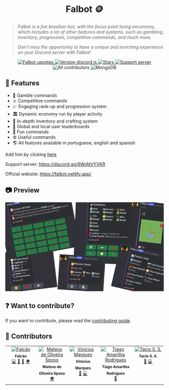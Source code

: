 <h1 align="center"> Falbot 🪙 </h1>
<blockquote>
<p><i>
Falbot is a fun brazilian bot, with the focus point being enconomy, which includes a lot of other features and systems, such as gambling, inventory, progression, competitive commands, and much more. 

Don’t miss the opportunity to have a unique and enriching experience on your Discord server with Falbot!
</i></p>
</blockquote>

<p align="center">
    <a title="Top.gg page" href="https://top.gg/bot/742331813539872798">
        <img src="https://top.gg/api/widget/upvotes/742331813539872798.svg" alt="Falbot upvotes">
    </a>
    <a title="Version discord.js" href="https://www.npmjs.com/package/discord.js">
        <img src="https://img.shields.io/badge/discord.js-v14.9.0-blue.svg?logo=npm" alt="Version discord.js">
    </a>
    <a title="Stars" href="https://github.com/falcao-g/falbot">
        <img src="https://img.shields.io/github/stars/falcao-g/falbot" alt="Stars">
    </a>
    <a title="Support server" href="https://discord.gg/8WrAtVYVKR">
        <img src="https://img.shields.io/discord/742332099788275732.svg?&logo=discord&logoColor=ffffff&color=7389D8&labelColor=6A7EC2&label=Support" alt="Support server">
    </a>
    <img src="https://img.shields.io/github/all-contributors/falcao-g/Falbot?color=ee8449&style=flat-square" alt="All contributors">
    <img src="https://img.shields.io/badge/MongoDB--darkgreen.svg?logo=mongodb" alt="MongoDB">
</p>

## 🚀 Features

- 🎲 Gamble commands
- ⚔️ Competitive commands
- 📈 Engaging rank-up and progression system
- 🏛️ Dynamic economy run by player activity
- 🎒 In-depth inventory and crafting system
- 👑 Global and local user leaderboards
- 🎉 Fun commands
- ⚙️ Useful commands
- 🌎 All features available in portuguese, english and spanish

Add him by clicking [here](https://discord.com/api/oauth2/authorize?client_id=742331813539872798&permissions=0&scope=bot%20applications.commands)

Support server: <https://discord.gg/8WrAtVYVKR>

Official website: <https://falbot.netlify.app/>

## 📷 Preview

<img src='./src/assets/preview.png'>

## ❓ Want to contribute?

If you want to contribute, please read the [contributing guide](CONTRIBUTING.md).

## 🤝 Contributors

<!-- ALL-CONTRIBUTORS-LIST:START - Do not remove or modify this section -->
<!-- prettier-ignore-start -->
<!-- markdownlint-disable -->
<table>
  <tbody>
    <tr>
      <td align="center" valign="top" width="14.28%"><a href="https://falbot.netlify.app/"><img src="https://avatars.githubusercontent.com/u/60127788?v=4?s=100" width="100px;" alt="Falcão"/><br /><sub><b>Falcão</b></sub></a><br /><a href="#code-falcao-g" title="Code">💻</a> <a href="#doc-falcao-g" title="Documentation">📖</a> <a href="#bug-falcao-g" title="Bug reports">🐛</a> <a href="#translation-falcao-g" title="Translation">🌍</a></td>
      <td align="center" valign="top" width="14.28%"><a href="https://github.com/mateus-sposo"><img src="https://avatars.githubusercontent.com/u/133553167?v=4?s=100" width="100px;" alt="Mateus de Oliveira Sposo"/><br /><sub><b>Mateus de Oliveira Sposo</b></sub></a><br /><a href="#translation-mateus-sposo" title="Translation">🌍</a></td>
      <td align="center" valign="top" width="14.28%"><a href="https://github.com/Vinicius-Marques6"><img src="https://avatars.githubusercontent.com/u/56037523?v=4?s=100" width="100px;" alt="Vinícius Marques"/><br /><sub><b>Vinícius Marques</b></sub></a><br /><a href="#bug-Vinicius-Marques6" title="Bug reports">🐛</a> <a href="#code-Vinicius-Marques6" title="Code">💻</a></td>
      <td align="center" valign="top" width="14.28%"><a href="https://www.linkedin.com/in/tiago-amarilha-rodrigues-a7a6b31b8/"><img src="https://avatars.githubusercontent.com/u/34931192?v=4?s=100" width="100px;" alt="Tiago Amarilha Rodrigues"/><br /><sub><b>Tiago Amarilha Rodrigues</b></sub></a><br /><a href="#doc-AmarilhaTiago" title="Documentation">📖</a></td>
      <td align="center" valign="top" width="14.28%"><a href="https://tacioss.dev"><img src="https://avatars.githubusercontent.com/u/27559695?v=4?s=100" width="100px;" alt="Tacio S. S."/><br /><sub><b>Tacio S. S.</b></sub></a><br /><a href="#bug-taciossbr" title="Bug reports">🐛</a> <a href="#code-taciossbr" title="Code">💻</a></td>
    </tr>
  </tbody>
</table>

<!-- markdownlint-restore -->
<!-- prettier-ignore-end -->

<!-- ALL-CONTRIBUTORS-LIST:END -->
